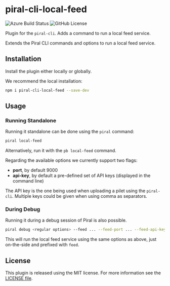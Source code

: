 # piral-cli-local-feed

![Azure Build Status](https://dev.azure.com/FlorianRappl/piral-cli-plugins/_apis/build/status/FlorianRappl.piral-cli-local-feed?branchName=master) ![GitHub License](https://img.shields.io/badge/license-MIT-blue.svg)

Plugin for the `piral-cli`. Adds a command to run a local feed service.

Extends the Piral CLI commands and options to run a local feed service.

## Installation

Install the plugin either locally or globally.

We recommend the local installation:

```sh
npm i piral-cli-local-feed --save-dev
```

## Usage

### Running Standalone

Running it standalone can be done using the `piral` command:

```sh
piral local-feed
```

Alternatively, run it with the `pb local-feed` command.

Regarding the available options we currently support two flags:

- **port**, by default 9000
- **api-key**, by default a pre-defined set of API keys (displayed in the command line)

The API key is the one being used when uploading a pilet using the `piral-cli`. Multiple keys could be given when using comma as separators.

### During Debug

Running it during a debug session of Piral is also possible.

```sh
piral debug <regular options> --feed ... --feed-port ... --feed-api-key ...
```

This will run the local feed service using the same options as above, just on-the-side and prefixed with `feed`.

## License

This plugin is released using the MIT license. For more information see the [LICENSE file](LICENSE).
